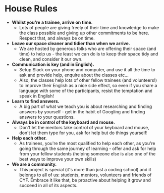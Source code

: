 # House Rules

* **Whilst you're a trainee, arrive on time.**
  * Lots of people are giving freely of their time and knowledge to make the class possible and giving up other commitments to be here. Respect that, and always be on time.
* **Leave our space cleaner and tidier than when we arrive.**
  * We are hosted by generous folks who are offering their space (and time) to help us - the least we can do is to keep their space tidy and clean, and consider it our own.
* **Communication is key (and in English).**
  * Setup Slack on your phone and computer, and use it all the time to ask and provide help, enquire about the classes etc...
  * Also, the classes help lots of other fellow trainees (and volunteers!) to improve their English as a nice side effect, so even if you share a language with some of the participants, resist the temptation and speak in English!
* **Learn to find answers.**
  * A big part of what we teach you is about researching and finding answers by yourself - get in the habit of Googling and finding answers to your questions.
* **Always be in control of the keyboard and mouse.**
  * Don't let the mentors take control of your keyboard and mouse, don't let them type for you, ask for help but do things yourself!
* **Help each other.**
  * As trainees, you're the most qualified to help each other, as you're going through the same journey of learning - offer and ask for help from your fellow students (helping someone else is also one of the best ways to improve your own skills)
* **We are a community.**
  * This project is special (it's more than just a coding school) and it belongs to all of us: students, mentors, volunteers and friends of CYF. Embrace it like that, be proactive about helping it grow and succeed in all of its aspects.
